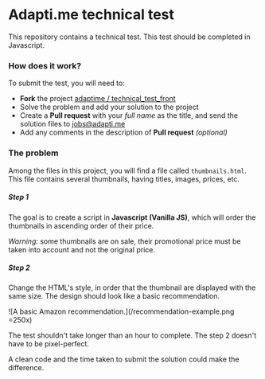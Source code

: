 # Adapti.me technical test

This repository contains a technical test. This test should be completed in Javascript.

### How does it work?

To submit the test, you will need to:

- **Fork** the project [adaptime / technical_test_front](https://github.com/adaptime/technical_test_front)
- Solve the problem and add your solution to the project
- Create a **Pull request** with your *full name* as the title, and send the solution files to <jobs@adapti.me>
- Add any comments in the description of **Pull request** *(optional)*

### The problem

Among the files in this project, you will find a file called `thumbnails.html`.
This file contains several thumbnails, having titles, images, prices, etc.

##### Step 1

The goal is to create a script in **Javascript (Vanilla JS)**, which will order the thumbnails in ascending order of their price.

*Warning:* some thumbnails are on sale, their promotional price must be taken into account and not the original price.

##### Step 2

Change the HTML's style, in order that the thumbnail are displayed with the same size. The design should look like a basic recommendation.

![A basic Amazon recommendation.](/recommendation-example.png =250x)

The test shouldn't take longer than an hour to complete. The step 2 doesn't have to be pixel-perfect.

A clean code and the time taken to submit the solution could make the difference.
